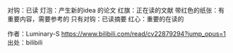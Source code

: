 对钩：已读
灯泡：产生新的idea 的论文
红旗：正在读的文献
带红色的纸张：有重要内容，需要参考的
只有对钩：已读摘要
红心：重要的在读的 

作者：Luminary-S https://www.bilibili.com/read/cv22879294?jump_opus=1 出处：bilibili